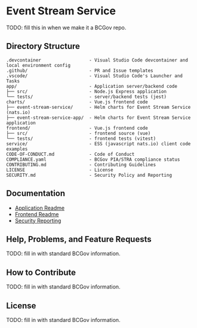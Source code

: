 # Event Stream Service

TODO: fill this in when we make it a BCGov repo.

## Directory Structure

    .devcontainer                  - Visual Studio Code devcontainer and local environment config
    .github/                       - PR and Issue templates
    .vscode/                       - Visual Studio Code's Launcher and Tasks
    app/                           - Application server/backend code
    ├── src/                       - Node.js Express application
    └── tests/                     - server/backend tests (jest)
    charts/                        - Vue.js frontend code
    ├── event-stream-service/      - Helm charts for Event Stream Service (nats.io)
    ├── event-stream-service-app/  - Helm charts for Event Stream Service application
    frontend/                      - Vue.js frontend code
    ├── src/                       - frontend source (vue)
    └── tests/                     - frontend tests (vitest)
    service/                       - ESS (javascript nats.io) client code examples
    CODE-OF-CONDUCT.md             - Code of Conduct
    COMPLIANCE.yaml                - BCGov PIA/STRA compliance status
    CONTRIBUTING.md                - Contributing Guidelines
    LICENSE                        - License
    SECURITY.md                    - Security Policy and Reporting

## Documentation

- [Application Readme](app/README.md)
- [Frontend Readme](frontend/README.md)
- [Security Reporting](SECURITY.md)

## Help, Problems, and Feature Requests

TODO: fill in with standard BCGov information.

## How to Contribute

TODO: fill in with standard BCGov information.

## License

TODO: fill in with standard BCGov information.
